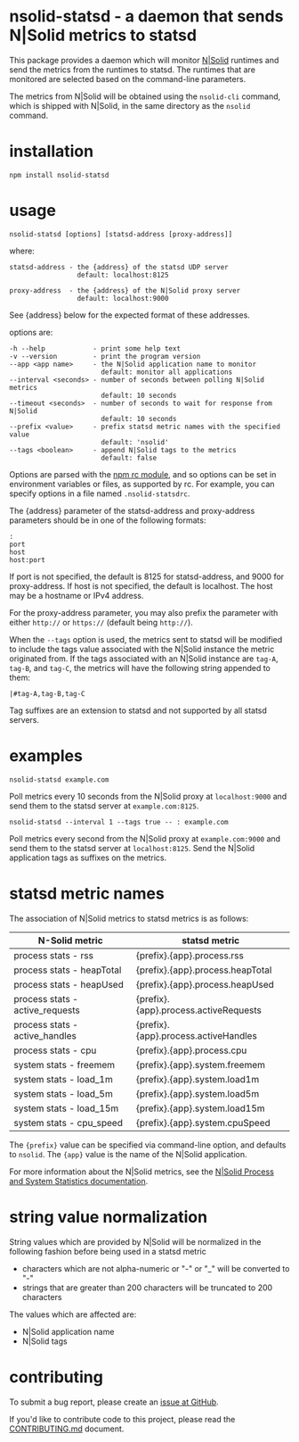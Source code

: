 nsolid-statsd - a daemon that sends N|Solid metrics to statsd
================================================================================

This package provides a daemon which will monitor [N|Solid][] runtimes and send
the metrics from the runtimes to statsd.  The runtimes that are monitored are
selected based on the command-line parameters.

The metrics from N|Solid will be obtained using the `nsolid-cli` command,
which is shipped with N|Solid, in the same directory as the `nsolid` command.


installation
================================================================================

    npm install nsolid-statsd


usage
================================================================================

    nsolid-statsd [options] [statsd-address [proxy-address]]

where:

    statsd-address - the {address} of the statsd UDP server
                     default: localhost:8125

    proxy-address  - the {address} of the N|Solid proxy server
                     default: localhost:9000

See {address} below for the expected format of these addresses.

options are:

    -h --help            - print some help text
    -v --version         - print the program version
    --app <app name>     - the N|Solid application name to monitor
                           default: monitor all applications
    --interval <seconds> - number of seconds between polling N|Solid metrics
                           default: 10 seconds
    --timeout <seconds>  - number of seconds to wait for response from N|Solid
                           default: 10 seconds
    --prefix <value>     - prefix statsd metric names with the specified value
                           default: 'nsolid'
    --tags <boolean>     - append N|Solid tags to the metrics
                           default: false

Options are parsed with the [npm rc module][], and so options can be set in
environment variables or files, as supported by rc.  For example, you can
specify options in a file named `.nsolid-statsdrc`.

The {address} parameter of the statsd-address and proxy-address parameters
should be in one of the following formats:

    :
    port
    host
    host:port

If port is not specified, the default is 8125 for statsd-address, and 9000 for
proxy-address. If host is not specified, the default is localhost.  The host
may be a hostname or IPv4 address.

For the proxy-address parameter, you may also prefix the parameter with either
`http://` or `https://` (default being `http://`).

When the `--tags` option is used, the metrics sent to statsd will be modified to
include the tags value associated with the N|Solid instance the metric
originated from.  If the tags associated with an N|Solid instance are `tag-A`,
`tag-B`, and `tag-C`, the metrics will have the following string appended to them:

    |#tag-A,tag-B,tag-C

Tag suffixes are an extension to statsd and not supported by all statsd servers.


examples
================================================================================

    nsolid-statsd example.com

Poll metrics every 10 seconds from the N|Solid proxy at `localhost:9000` and
send them to the statsd server at `example.com:8125`.

    nsolid-statsd --interval 1 --tags true -- : example.com

Poll metrics every second from the N|Solid proxy at `example.com:9000` and
send them to the statsd server at `localhost:8125`.  Send the N|Solid
application tags as suffixes on the metrics.


statsd metric names
================================================================================

The association of N|Solid metrics to statsd metrics is as follows:

N-Solid metric                   | statsd metric
-------------------------------  | -------------
process stats - rss              | {prefix}.{app}.process.rss            
process stats - heapTotal        | {prefix}.{app}.process.heapTotal      
process stats - heapUsed         | {prefix}.{app}.process.heapUsed       
process stats - active_requests  | {prefix}.{app}.process.activeRequests
process stats - active_handles   | {prefix}.{app}.process.activeHandles
process stats - cpu              | {prefix}.{app}.process.cpu            
system stats - freemem           | {prefix}.{app}.system.freemem         
system stats - load_1m           | {prefix}.{app}.system.load1m         
system stats - load_5m           | {prefix}.{app}.system.load5m         
system stats - load_15m          | {prefix}.{app}.system.load15m        
system stats - cpu_speed         | {prefix}.{app}.system.cpuSpeed       

The `{prefix}` value can be specified via command-line option, and defaults to
`nsolid`.  The `{app}` value is the name of the N|Solid application.

For more information about the N|Solid metrics, see the
[N|Solid Process and System Statistics documentation][].


string value normalization
================================================================================

String values which are provided by N|Solid will be normalized in the following
fashion before being used in a statsd metric

* characters which are not alpha-numeric or "-" or "_" will be converted to "-"
* strings that are greater than 200 characters will be truncated to 200 characters

The values which are affected are:

* N|Solid application name
* N|Solid tags


contributing
================================================================================

To submit a bug report, please create an [issue at GitHub][].

If you'd like to contribute code to this project, please read the
[CONTRIBUTING.md][] document.


[N|Solid]: https://nodesource.com/products/nsolid
[npm rc module]: https://www.npmjs.com/package/rc
[N|Solid Process and System Statistics documentation]: https://docs.nodesource.com/docs/process-and-system-statistics
[issue at GitHub]: https://github.com/nodesource/nsolid-statsd/issues
[CONTRIBUTING.md]: CONTRIBUTING.md
